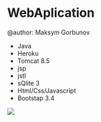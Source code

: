 # WebAplication 
@author: Maksym Gorbunov

* Java
* Heroku
* Tomcat 8.5
* jsp
* jstl
* sQlite 3
* Html/Css/Javascript
* Bootstap 3.4


![](info/ksjdkd.png)
  
